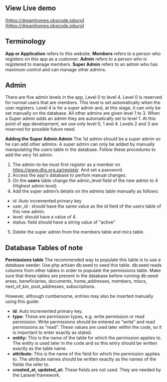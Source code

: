 ## View Live demo

[https://dreamhomes.obscode.joburg](https://dreamhomes.obscode.joburg)

## Terminology

<b>App or Application</b> refers to this website.
<b>Members</b> refers to a person who registers on this app as a customer.
<b>Admin</b> refers to a person who is registered to manage members.
<b>Super Admin</b> refers to an admin who has maximum control and can manage other admins.

## Admin

There are five admin levels in the app, Level 0 to level 4. Level 0 is reserved for normal users that are members. This level is set automatically when the user registers. Level 4 is for a super admin and, at this stage, it can only be set manually on the database. All other admins are given level 1 to 3. When a Super admin adds an admin they are automatically set to level 1. At this point of app development, we use only level 0, 1 and 4. Levels 2 and 3 are reserved for possible future need.

<b>Adding the Super Admin Admin</b>
The 1st admin should be a super admin so he can add other admins. A super admin can only be added by manually manipulating the users table in the database. Follow these procedures to add the very 1st admin.

1.	The admin-to-be must first register as a member on https://www.dhs.org.za/register. And set a password.
2.	Access the app's database to perfom manual changes.
3.	On the <b>users</b> table change the admin_level field of the new admin to 4 (Highest admin level).
4.	Add the super admin’s details on the admins table manually as follows:
-	id :Auto incremented primary key
-	user_id : should have the same value as the id field of the users table of this new admin.
-	level: should have a value of 4.
-	status: field should have a string value of “active”
5.	Delete the super admin from the members table and mics table.

## Database Tables of note

<b>Permissions table</b>
The recommended way to populate this table is to use a database seeder. Use php artisan db:seed to seed this table. db:seed reads columns from other tables in order to populate the permissions table. Make sure that these tables are present in the database before running db:seed: areas, beneficiaries, documents, home_addresses, members, miscs, next_of_kin, post_addresses, subscriptions.

However, although cumbersome, entries may also be inserted manually using this guide:

- <b>id</b>: Auto incremented primary key.
- <b>type</b>: These are permission types, e.g. write permission or read permission. Write permissions should be entered as “write” and read permissions as “read”. These values are used later within the code, so it is important to enter exactly as stated.
- <b>entity:</b> This is the name of the table for which the permission applies to. The entity is used later in the code and so this entry should be written exactly as the table name.
- <b>attribute:</b> This is the name of the field for which the permission applies to. The attribute names should be written exactly as the names of the fields the refer to.
- <b>created_at, updated_at:</b> These fields are not used. They are needed by the Laravel framework.